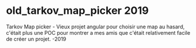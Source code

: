 # old_tarkov_map_picker 2019
Tarkov Map picker - Vieux projet angular pour choisir une map au hasard, c'était plus une POC pour montrer a mes amis que c'était relativement facile de créer un projet.
-2019
